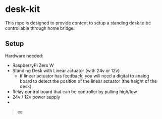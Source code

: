 # desk-kit

This repo is designed to provide content to setup a standing desk to be controllable through home bridge.




## Setup 
Hardware needed:
- RaspberryPi Zero W
- Standing Desk with Linear actuator (with 24v or 12v)
    - If linear actuator has feedback, you will need a digital to analog board to detect the position of the linear actuator (the height of the desk)
- Relay control board that can be controller by pulling high/low
- 24v / 12v power supply
- 

> ee 